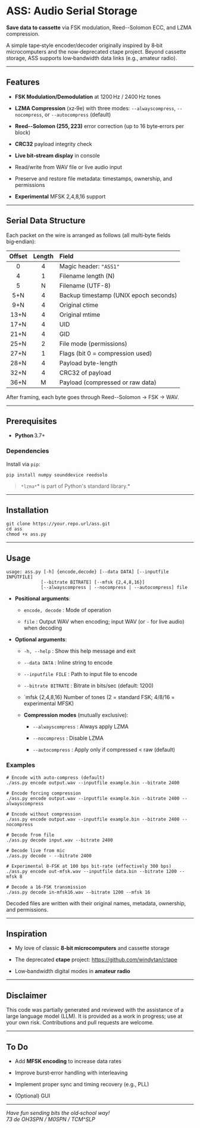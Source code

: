 ASS: Audio Serial Storage
=========================

**Save data to cassette** via FSK modulation, Reed--Solomon ECC, and LZMA compression.

A simple tape‑style encoder/decoder originally inspired by 8‑bit microcomputers and the now‑deprecated ctape project. Beyond cassette storage, ASS supports low‑bandwidth data links (e.g., amateur radio).

* * * * *

Features
--------

-   **FSK Modulation/Demodulation** at 1200 Hz / 2400 Hz tones

-   **LZMA Compression** (xz‑9e) with three modes: `--alwayscompress`, `--nocompress`, or `--autocompress` (default)

-   **Reed--Solomon (255, 223)** error correction (up to 16 byte‑errors per block)

-   **CRC32** payload integrity check

-   **Live bit‑stream display** in console

-   Read/write from WAV file or live audio input

-   Preserve and restore file metadata: timestamps, ownership, and permissions

-   **Experimental** MFSK 2,4,8,16 support
* * * * *

Serial Data Structure
---------------------

Each packet on the wire is arranged as follows (all multi‑byte fields big‑endian):

| Offset | Length | Field                                 |
|:------:|:------:|:--------------------------------------|
| 0      | 4      | Magic header: `"ASS1"`                |
| 4      | 1      | Filename length (N)                   |
| 5      | N      | Filename (UTF-8)                      |
| 5+N    | 4      | Backup timestamp (UNIX epoch seconds) |
| 9+N    | 4      | Original ctime                        |
| 13+N   | 4      | Original mtime                        |
| 17+N   | 4      | UID                                   |
| 21+N   | 4      | GID                                   |
| 25+N   | 2      | File mode (permissions)               |
| 27+N   | 1      | Flags (bit 0 = compression used)      |
| 28+N   | 4      | Payload byte-length                   |
| 32+N   | 4      | CRC32 of payload                      |
| 36+N   | M      | Payload (compressed or raw data)      |

After framing, each byte goes through Reed--Solomon → FSK → WAV.

* * * * *

Prerequisites
-------------

-   **Python** 3.7+

### Dependencies

Install via `pip`:

```
pip install numpy sounddevice reedsolo
```

> `*lzma*`* is part of Python's standard library.*

* * * * *

Installation
------------

```
git clone https://your.repo.url/ass.git
cd ass
chmod +x ass.py
```

* * * * *

Usage
-----

```
usage: ass.py [-h] {encode,decode} [--data DATA] [--inputfile INPUTFILE]
             [--bitrate BITRATE] [--mfsk {2,4,8,16}]
             [--alwayscompress | --nocompress | --autocompress] file
```

-   **Positional arguments**:

    -   `encode, decode` : Mode of operation

    -   `file` : Output WAV when encoding; input WAV (or `-` for live audio) when decoding

-   **Optional arguments**:

    -   `-h, --help` : Show this help message and exit

    -   `--data DATA` : Inline string to encode

    -   `--inputfile FILE` : Path to input file to encode

    -   `--bitrate BITRATE` : Bitrate in bits/sec (default: 1200)
    
    -  `mfsk {2,4,8,16} Number of tones (2 = standard FSK; 4/8/16 = experimental MFSK)

    -   **Compression modes** (mutually exclusive):

        -   `--alwayscompress` : Always apply LZMA

        -   `--nocompress` : Disable LZMA

        -   `--autocompress` : Apply only if compressed < raw (default)

### Examples

```
# Encode with auto‑compress (default)
./ass.py encode output.wav --inputfile example.bin --bitrate 2400

# Encode forcing compression
./ass.py encode output.wav --inputfile example.bin --bitrate 2400 --alwayscompress

# Encode without compression
./ass.py encode output.wav --inputfile example.bin --bitrate 2400 --nocompress

# Decode from file
./ass.py decode input.wav --bitrate 2400 

# Decode live from mic
./ass.py decode - --bitrate 2400 

# Experimental 8-FSK at 100 bps bit-rate (effectively 300 bps)
./ass.py encode out-mfsk.wav --inputfile data.bin --bitrate 1200 --mfsk 8

# Decode a 16-FSK transmission
./ass.py decode in-mfsk16.wav --bitrate 1200 --mfsk 16

```

Decoded files are written with their original names, metadata, ownership, and permissions.

* * * * *

Inspiration
-----------

-   My love of classic **8‑bit microcomputers** and cassette storage

-   The deprecated **ctape** project: https://github.com/windytan/ctape

-   Low‑bandwidth digital modes in **amateur radio**

* * * * *

Disclaimer
----------

This code was partially generated and reviewed with the assistance of a large language model (LLM). It is provided as a work in progress; use at your own risk. Contributions and pull requests are welcome.

* * * * *

To Do
-----

-   Add **MFSK encoding** to increase data rates

-   Improve burst‑error handling with interleaving

-   Implement proper sync and timing recovery (e.g., PLL)

-   (Optional) GUI

* * * * *

*Have fun sending bits the old‑school way!*\
*73 de OH3SPN / M0SPN / TCM^SLP*
